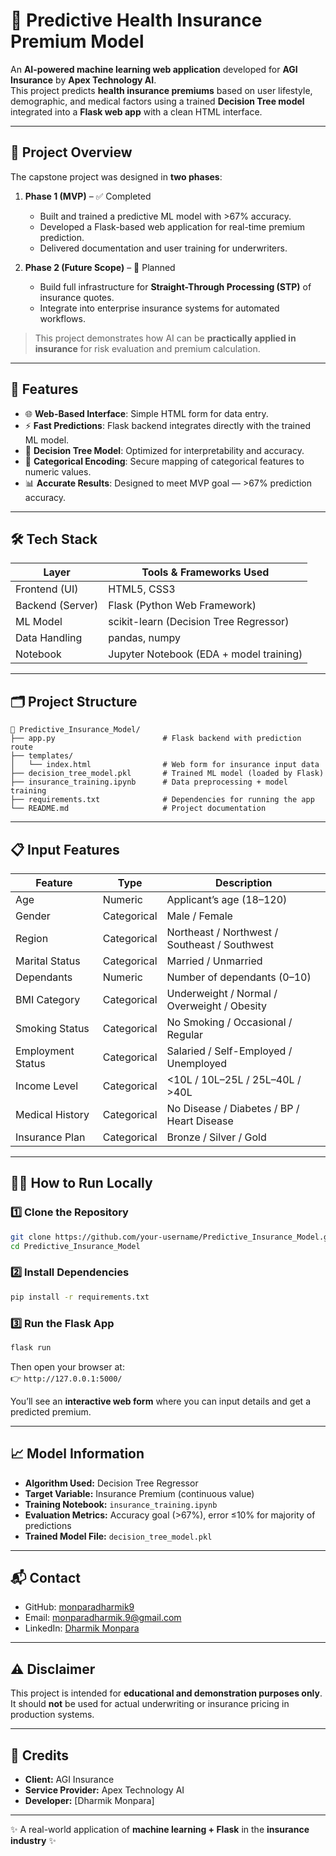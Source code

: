 # 🏥 Predictive Health Insurance Premium Model

An **AI-powered machine learning web application** developed for **AGI Insurance** by **Apex Technology AI**.  
This project predicts **health insurance premiums** based on user lifestyle, demographic, and medical factors using a trained **Decision Tree model** integrated into a **Flask web app** with a clean HTML interface.  

---  

## 📌 Project Overview  

The capstone project was designed in **two phases**:  

1. **Phase 1 (MVP)** – ✅ Completed  
   - Built and trained a predictive ML model with >67% accuracy.  
   - Developed a Flask-based web application for real-time premium prediction.  
   - Delivered documentation and user training for underwriters.  

2. **Phase 2 (Future Scope)** – 🚀 Planned  
   - Build full infrastructure for **Straight-Through Processing (STP)** of insurance quotes.  
   - Integrate into enterprise insurance systems for automated workflows.  

> This project demonstrates how AI can be **practically applied in insurance** for risk evaluation and premium calculation.  

---  

## 🚀 Features  

- 🌐 **Web-Based Interface**: Simple HTML form for data entry.  
- ⚡ **Fast Predictions**: Flask backend integrates directly with the trained ML model.  
- 🧠 **Decision Tree Model**: Optimized for interpretability and accuracy.  
- 🔐 **Categorical Encoding**: Secure mapping of categorical features to numeric values.  
- 📊 **Accurate Results**: Designed to meet MVP goal — >67% prediction accuracy.  

---  

## 🛠️ Tech Stack  

| Layer            | Tools & Frameworks Used               |  
|------------------|----------------------------------------|  
| Frontend (UI)    | HTML5, CSS3                           |  
| Backend (Server) | Flask (Python Web Framework)          |  
| ML Model         | scikit-learn (Decision Tree Regressor) |  
| Data Handling    | pandas, numpy                         |  
| Notebook         | Jupyter Notebook (EDA + model training)|  

---  

## 🗂️ Project Structure  

```
📁 Predictive_Insurance_Model/
├── app.py                        # Flask backend with prediction route  
├── templates/  
│   └── index.html                # Web form for insurance input data  
├── decision_tree_model.pkl       # Trained ML model (loaded by Flask)  
├── insurance_training.ipynb      # Data preprocessing + model training  
├── requirements.txt              # Dependencies for running the app  
└── README.md                     # Project documentation  
```  

---  

## 📋 Input Features  

| Feature             | Type       | Description                                   |  
|---------------------|------------|-----------------------------------------------|  
| Age                 | Numeric    | Applicant’s age (18–120)                     |  
| Gender              | Categorical| Male / Female                                |  
| Region              | Categorical| Northeast / Northwest / Southeast / Southwest |  
| Marital Status      | Categorical| Married / Unmarried                          |  
| Dependants          | Numeric    | Number of dependants (0–10)                  |  
| BMI Category        | Categorical| Underweight / Normal / Overweight / Obesity  |  
| Smoking Status      | Categorical| No Smoking / Occasional / Regular            |  
| Employment Status   | Categorical| Salaried / Self-Employed / Unemployed        |  
| Income Level        | Categorical| <10L / 10L–25L / 25L–40L / >40L               |  
| Medical History     | Categorical| No Disease / Diabetes / BP / Heart Disease   |  
| Insurance Plan      | Categorical| Bronze / Silver / Gold                       |  

---  

## 🧑‍💻 How to Run Locally  

### 1️⃣ Clone the Repository  

```bash
git clone https://github.com/your-username/Predictive_Insurance_Model.git
cd Predictive_Insurance_Model
```  

### 2️⃣ Install Dependencies  

```bash
pip install -r requirements.txt
```  

### 3️⃣ Run the Flask App  

```bash
flask run
```  

Then open your browser at:  
👉 `http://127.0.0.1:5000/`  

You’ll see an **interactive web form** where you can input details and get a predicted premium.  

---  

## 📈 Model Information  

- **Algorithm Used:** Decision Tree Regressor  
- **Target Variable:** Insurance Premium (continuous value)  
- **Training Notebook:** `insurance_training.ipynb`  
- **Evaluation Metrics:** Accuracy goal (>67%), error ≤10% for majority of predictions  
- **Trained Model File:** `decision_tree_model.pkl`  

---  

## 📬 Contact  

- GitHub: [monparadharmik9](https://github.com/monparadharmik9)  
- Email: monparadharmik.9@gmail.com  
- LinkedIn: [Dharmik Monpara](https://linkedin.com/in/dharmik-monpara-data-scientist)  

---  

## ⚠️ Disclaimer  

This project is intended for **educational and demonstration purposes only**.  
It should **not** be used for actual underwriting or insurance pricing in production systems.  

---  

## 🙏 Credits  

- **Client:** AGI Insurance  
- **Service Provider:** Apex Technology AI  
- **Developer:** [Dharmik Monpara]  

---  

✨ A real-world application of **machine learning + Flask** in the **insurance industry** ✨  
